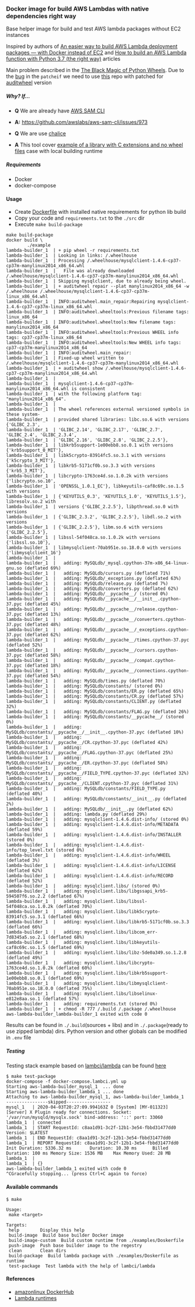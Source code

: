 ### Docker image for build AWS Lambdas with native dependencies right way

Base helper image for build and test AWS lambda packages without EC2 instances

Inspired by authors of [An easier way to build AWS Lambda deployment packages — with Docker instead of EC2](https://blog.quiltdata.com/an-easier-way-to-build-lambda-deployment-packages-with-docker-instead-of-ec2-9050cd486ba8?gi=c983640fef87) and  [How to build an AWS Lambda function with Python 3.7 (the right way)](https://medium.com/@niklongstone/how-to-build-an-aws-lambda-function-with-python-3-7-the-right-way-21888e2edbe8) articles 

Main problem described in the [The Black Magic of Python Wheels](https://hashman.ca/pycon-2019/ehashman-pycon2019-slides.pdf). Due to the [bug](https://github.com/pypa/auditwheel/issues/159) in the `patcheif` we need to use [this](https://github.com/nvictus/patchelf.git) repo with patched for [auditwheel](https://github.com/pypa/auditwheel) version

##### Why? If...
- **Q** We are already have [AWS SAM CLI](https://docs.aws.amazon.com/serverless-application-model/latest/developerguide/what-is-sam.html)
- **A:** https://github.com/awslabs/aws-sam-cli/issues/973


- **Q** We are use [chalice](https://chalice.readthedocs.io/en/latest/index.html) 
- **A** This tool cover [example of a library with C extensions and no wheel files](https://chalice.readthedocs.io/en/latest/topics/packaging.html#cryptography-example) case with local building runtime

##### Requirements
- Docker
- docker-compose

#### Usage
- Create [Dockerfile](./example) with installed native requirements for python lib build
- Copy your code and `requirements.txt` to the `./src` dir
- Execute `make build-package`
```
make build-package 
docker build \
        ./example
lambda-builder_1  | + pip wheel -r requirements.txt
lambda-builder_1  | Looking in links: /.wheelhouse
lambda-builder_1  | Processing /.wheelhouse/mysqlclient-1.4.6-cp37-cp37m-manylinux2014_x86_64.whl
lambda-builder_1  |   File was already downloaded /.wheelhouse/mysqlclient-1.4.6-cp37-cp37m-manylinux2014_x86_64.whl
lambda-builder_1  | Skipping mysqlclient, due to already being wheel.
lambda-builder_1  | + auditwheel repair --plat manylinux2014_x86_64 -w /.wheelhouse /.wheelhouse/mysqlclient-1.4.6-cp37-cp37m-linux_x86_64.whl
lambda-builder_1  | INFO:auditwheel.main_repair:Repairing mysqlclient-1.4.6-cp37-cp37m-linux_x86_64.whl
lambda-builder_1  | INFO:auditwheel.wheeltools:Previous filename tags: linux_x86_64
lambda-builder_1  | INFO:auditwheel.wheeltools:New filename tags: manylinux2014_x86_64
lambda-builder_1  | INFO:auditwheel.wheeltools:Previous WHEEL info tags: cp37-cp37m-linux_x86_64
lambda-builder_1  | INFO:auditwheel.wheeltools:New WHEEL info tags: cp37-cp37m-manylinux2014_x86_64
lambda-builder_1  | INFO:auditwheel.main_repair:
lambda-builder_1  | Fixed-up wheel written to /.wheelhouse/mysqlclient-1.4.6-cp37-cp37m-manylinux2014_x86_64.whl
lambda-builder_1  | + auditwheel show /.wheelhouse/mysqlclient-1.4.6-cp37-cp37m-manylinux2014_x86_64.whl
lambda-builder_1  | 
lambda-builder_1  | mysqlclient-1.4.6-cp37-cp37m-manylinux2014_x86_64.whl is consistent
lambda-builder_1  | with the following platform tag: "manylinux2014_x86_64".
lambda-builder_1  | 
lambda-builder_1  | The wheel references external versioned symbols in these system-
lambda-builder_1  | provided shared libraries: libc.so.6 with versions {'GLIBC_2.3',
lambda-builder_1  | 'GLIBC_2.14', 'GLIBC_2.17', 'GLIBC_2.7', 'GLIBC_2.4', 'GLIBC_2.3.4',
lambda-builder_1  | 'GLIBC_2.16', 'GLIBC_2.8', 'GLIBC_2.2.5'},
lambda-builder_1  | libkrb5support-1e00ebb8.so.0.1 with versions {'krb5support_0_MIT'},
lambda-builder_1  | libk5crypto-83914fc5.so.3.1 with versions {'k5crypto_3_MIT'},
lambda-builder_1  | libkrb5-5171cf0b.so.3.3 with versions {'krb5_3_MIT'},
lambda-builder_1  | libcrypto-1763ce4d.so.1.0.2k with versions {'libcrypto.so.10',
lambda-builder_1  | 'OPENSSL_1.0.1_EC'}, libkeyutils-caf8c69c.so.1.5 with versions
lambda-builder_1  | {'KEYUTILS_0.3', 'KEYUTILS_1.0', 'KEYUTILS_1.5'}, libresolv.so.2 with
lambda-builder_1  | versions {'GLIBC_2.2.5'}, libpthread.so.0 with versions
lambda-builder_1  | {'GLIBC_2.3.2', 'GLIBC_2.2.5'}, libdl.so.2 with versions
lambda-builder_1  | {'GLIBC_2.2.5'}, libm.so.6 with versions {'GLIBC_2.2.5'},
lambda-builder_1  | libssl-54f048ca.so.1.0.2k with versions {'libssl.so.10'},
lambda-builder_1  | libmysqlclient-70ab951e.so.18.0.0 with versions {'libmysqlclient_16'}
lambda-builder_1  | 
lambda-builder_1  |   adding: MySQLdb/_mysql.cpython-37m-x86_64-linux-gnu.so (deflated 69%)
lambda-builder_1  |   adding: MySQLdb/cursors.py (deflated 71%)
lambda-builder_1  |   adding: MySQLdb/_exceptions.py (deflated 63%)
lambda-builder_1  |   adding: MySQLdb/release.py (deflated 7%)
lambda-builder_1  |   adding: MySQLdb/converters.py (deflated 62%)
lambda-builder_1  |   adding: MySQLdb/__pycache__/ (stored 0%)
lambda-builder_1  |   adding: MySQLdb/__pycache__/__init__.cpython-37.pyc (deflated 45%)
lambda-builder_1  |   adding: MySQLdb/__pycache__/release.cpython-37.pyc (deflated 13%)
lambda-builder_1  |   adding: MySQLdb/__pycache__/converters.cpython-37.pyc (deflated 48%)
lambda-builder_1  |   adding: MySQLdb/__pycache__/_exceptions.cpython-37.pyc (deflated 62%)
lambda-builder_1  |   adding: MySQLdb/__pycache__/times.cpython-37.pyc (deflated 52%)
lambda-builder_1  |   adding: MySQLdb/__pycache__/cursors.cpython-37.pyc (deflated 58%)
lambda-builder_1  |   adding: MySQLdb/__pycache__/compat.cpython-37.pyc (deflated 18%)
lambda-builder_1  |   adding: MySQLdb/__pycache__/connections.cpython-37.pyc (deflated 54%)
lambda-builder_1  |   adding: MySQLdb/times.py (deflated 70%)
lambda-builder_1  |   adding: MySQLdb/constants/ (stored 0%)
lambda-builder_1  |   adding: MySQLdb/constants/ER.py (deflated 65%)
lambda-builder_1  |   adding: MySQLdb/constants/CR.py (deflated 57%)
lambda-builder_1  |   adding: MySQLdb/constants/CLIENT.py (deflated 32%)
lambda-builder_1  |   adding: MySQLdb/constants/FLAG.py (deflated 26%)
lambda-builder_1  |   adding: MySQLdb/constants/__pycache__/ (stored 0%)
lambda-builder_1  |   adding: MySQLdb/constants/__pycache__/__init__.cpython-37.pyc (deflated 10%)
lambda-builder_1  |   adding: MySQLdb/constants/__pycache__/CR.cpython-37.pyc (deflated 42%)
lambda-builder_1  |   adding: MySQLdb/constants/__pycache__/FLAG.cpython-37.pyc (deflated 25%)
lambda-builder_1  |   adding: MySQLdb/constants/__pycache__/ER.cpython-37.pyc (deflated 58%)
lambda-builder_1  |   adding: MySQLdb/constants/__pycache__/FIELD_TYPE.cpython-37.pyc (deflated 32%)
lambda-builder_1  |   adding: MySQLdb/constants/__pycache__/CLIENT.cpython-37.pyc (deflated 31%)
lambda-builder_1  |   adding: MySQLdb/constants/FIELD_TYPE.py (deflated 40%)
lambda-builder_1  |   adding: MySQLdb/constants/__init__.py (deflated 2%)
lambda-builder_1  |   adding: MySQLdb/__init__.py (deflated 62%)
lambda-builder_1  |   adding: lambda.py (deflated 29%)
lambda-builder_1  |   adding: mysqlclient-1.4.6.dist-info/ (stored 0%)
lambda-builder_1  |   adding: mysqlclient-1.4.6.dist-info/METADATA (deflated 59%)
lambda-builder_1  |   adding: mysqlclient-1.4.6.dist-info/INSTALLER (stored 0%)
lambda-builder_1  |   adding: mysqlclient-1.4.6.dist-info/top_level.txt (stored 0%)
lambda-builder_1  |   adding: mysqlclient-1.4.6.dist-info/WHEEL (deflated 3%)
lambda-builder_1  |   adding: mysqlclient-1.4.6.dist-info/LICENSE (deflated 62%)
lambda-builder_1  |   adding: mysqlclient-1.4.6.dist-info/RECORD (deflated 52%)
lambda-builder_1  |   adding: mysqlclient.libs/ (stored 0%)
lambda-builder_1  |   adding: mysqlclient.libs/libgssapi_krb5-594507f6.so.2.2 (deflated 67%)
lambda-builder_1  |   adding: mysqlclient.libs/libssl-54f048ca.so.1.0.2k (deflated 70%)
lambda-builder_1  |   adding: mysqlclient.libs/libk5crypto-83914fc5.so.3.1 (deflated 66%)
lambda-builder_1  |   adding: mysqlclient.libs/libkrb5-5171cf0b.so.3.3 (deflated 66%)
lambda-builder_1  |   adding: mysqlclient.libs/libcom_err-7d8345a5.so.2.1 (deflated 68%)
lambda-builder_1  |   adding: mysqlclient.libs/libkeyutils-caf8c69c.so.1.5 (deflated 69%)
lambda-builder_1  |   adding: mysqlclient.libs/libz-5de0a349.so.1.2.8 (deflated 49%)
lambda-builder_1  |   adding: mysqlclient.libs/libcrypto-1763ce4d.so.1.0.2k (deflated 60%)
lambda-builder_1  |   adding: mysqlclient.libs/libkrb5support-1e00ebb8.so.0.1 (deflated 69%)
lambda-builder_1  |   adding: mysqlclient.libs/libmysqlclient-70ab951e.so.18.0.0 (deflated 75%)
lambda-builder_1  |   adding: mysqlclient.libs/libselinux-e812e8aa.so.1 (deflated 57%)
lambda-builder_1  |   adding: requirements.txt (stored 0%)
lambda-builder_1  | + chmod -R 777 /.build /.package /.wheelhouse
aws-lambda-builder_lambda-builder_1 exited with code 0
```
Results can be found in `./.build`(sources + libs) and in `./.package`(ready to use zipped lambda) dirs. Python version and other globals can be modified in `.env` file
##### Testing
Testing stack example based on [lambci/lambda](https://github.com/lambci/lambci) can be found [here](docker-compose.lambci.yml)
```
$ make test-package
docker-compose -f docker-compose.lambci.yml up
Starting aws-lambda-builder_mysql_1  ... done
Starting aws-lambda-builder_lambda_1 ... done
Attaching to aws-lambda-builder_mysql_1, aws-lambda-builder_lambda_1
----------------skipped-----------------
mysql_1   | 2020-04-03T20:27:09.994163Z 0 [System] [MY-011323] [Server] X Plugin ready for connections. Socket: '/var/run/mysqld/mysqlx.sock' bind-address: '::' port: 33060
lambda_1  | connected
lambda_1  | START RequestId: c8aa1d91-3c2f-12b1-3e54-fbbd31477dd0 Version: $LATEST
lambda_1  | END RequestId: c8aa1d91-3c2f-12b1-3e54-fbbd31477dd0
lambda_1  | REPORT RequestId: c8aa1d91-3c2f-12b1-3e54-fbbd31477dd0      Init Duration: 5336.32 ms       Duration: 10.30 ms      Billed Duration: 100 ms Memory Size: 1536 MB    Max Memory Used: 28 MB   
lambda_1  | 
lambda_1  | {}
aws-lambda-builder_lambda_1 exited with code 0
^CGracefully stopping... (press Ctrl+C again to force)
```

#### Available commands
 ```
$ make

Usage:
  make <target>

Targets:
  help        Display this help
  build-image  Build base builder Docker image
  build-image-custom  Build custom runtime from ./examples/Doskerfile
  push-image  Push base builder image to the regestry
  clean       Clean dirs
  build-package  Build lambda package with ./examples/Doskerfile as runtime
  test-package  Test lambda with the help of lambci/lambda
```

#### References
- [amazonlinux DockerHub](https://hub.docker.com/_/amazonlinux/?tab=tags)
- [Lambda runtimes](https://docs.aws.amazon.com/lambda/latest/dg/lambda-runtimes.html)
